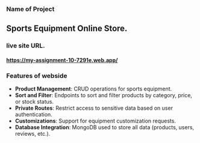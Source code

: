 ### Name of Project
## Sports Equipment Online Store.
### live site URL.
#### https://my-assignment-10-7291e.web.app/
### **Features of webside**
- **Product Management**: CRUD operations for sports equipment.
- **Sort and Filter**: Endpoints to sort and filter products by category, price, or stock status.
- **Private Routes**: Restrict access to sensitive data based on user authentication.
- **Customizations**: Support for equipment customization requests.
- **Database Integration**: MongoDB used to store all data (products, users, reviews, etc.).
